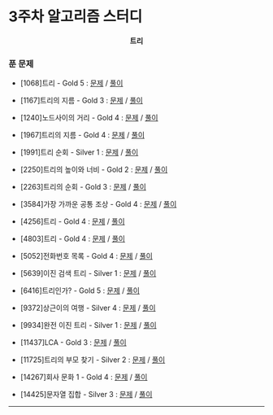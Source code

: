 # 3주차 알고리즘 스터디

<div align = center>
  <b>트리</b>
</div>

### 푼 문제

  - [1068]트리 - Gold 5 : [문제](https://www.acmicpc.net/problem/1068) / [풀이](https://github.com/firemancha/Algorithm/tree/main/Baekjoon/Tree/%5B1068%5D%ED%8A%B8%EB%A6%AC)

  - [1167]트리의 지름 - Gold 3 : [문제](https://www.acmicpc.net/problem/1167) / [풀이](https://github.com/firemancha/Algorithm/tree/main/Baekjoon/Tree/%5B1167%5D%ED%8A%B8%EB%A6%AC%EC%9D%98%20%EC%A7%80%EB%A6%84)
  
  - [1240]노드사이의 거리 - Gold 4 : [문제](https://www.acmcicpc.net/problem/1240) / [풀이](https://github.com/firemancha/Algorithm/tree/main/Baekjoon/Tree/%5B1240%5D%EB%85%B8%EB%93%9C%EC%82%AC%EC%9D%B4%EC%9D%98%20%EA%B1%B0%EB%A6%AC)

  - [1967]트리의 지름 - Gold 4 : [문제](https://www.acmicpc.net/problem/1967) / [풀이](https://github.com/firemancha/Algorithm/tree/main/Baekjoon/Tree/%5B1967%5D%ED%8A%B8%EB%A6%AC%EC%9D%98%20%EC%A7%80%EB%A6%84)

  - [1991]트리 순회 - Silver 1 : [문제](https://www.acmicpc.net/problem/1991) / [풀이](https://github.com/firemancha/Algorithm/tree/main/Baekjoon/Tree/%5B1991%5D%ED%8A%B8%EB%A6%AC%20%EC%88%9C%ED%9A%8C)

  - [2250]트리의 높이와 너비 - Gold 2 : [문제](https://www.acmicpc.net/problem/2250) / [풀이](https://github.com/firemancha/Algorithm/tree/main/Baekjoon/Tree/%5B2250%5D%ED%8A%B8%EB%A6%AC%EC%9D%98%20%EB%86%92%EC%9D%B4%EC%99%80%20%EB%84%88%EB%B9%84)

  - [2263]트리의 순회 - Gold 3 : [문제](https://www.acmicpc.net/problem/2263) / [풀이](https://github.com/firemancha/Algorithm/tree/main/Baekjoon/Tree/%5B2263%5D%ED%8A%B8%EB%A6%AC%EC%9D%98%20%EC%88%9C%ED%9A%8C)

  - [3584]가장 가까운 공통 조상 - Gold 4 : [문제](https://www.acmicpc.net/problem/3584) / [풀이](https://github.com/firemancha/Algorithm/tree/main/Baekjoon/Tree/%5B3584%5D%EA%B0%80%EC%9E%A5%20%EA%B0%80%EA%B9%8C%EC%9A%B4%20%EA%B3%B5%ED%86%B5%20%EC%A1%B0%EC%83%81)

  - [4256]트리 - Gold 4 : [문제](https://www.acmicpc.net/problem/4256) / [풀이](https://github.com/firemancha/Algorithm/tree/main/Baekjoon/Tree/%5B4256%5D%ED%8A%B8%EB%A6%AC)

  - [4803]트리 - Gold 4 : [문제](https://www.acmicpc.net/problem/4803) / [풀이](https://github.com/firemancha/Algorithm/tree/main/Baekjoon/Tree/%5B4803%5D%ED%8A%B8%EB%A6%AC)

  - [5052]전화번호 목록 - Gold 4 : [문제](https://www.acmicpc.net/problem/5052) / [풀이](https://github.com/firemancha/Algorithm/tree/main/Baekjoon/Tree/%5B5052%5D%EC%A0%84%ED%99%94%EB%B2%88%ED%98%B8%20%EB%AA%A9%EB%A1%9D)

  - [5639]이진 검색 트리 - Silver 1 : [문제](https://www.acmicpc.net/problem/5639) / [풀이](https://github.com/firemancha/Algorithm/tree/main/Baekjoon/Tree/%5B5639%5D%EC%9D%B4%EC%A7%84%20%EA%B2%80%EC%83%89%20%ED%8A%B8%EB%A6%AC)

  - [6416]트리인가? - Gold 5 : [문제](https://www.acmicpc.net/problem/6416) / [풀이](https://github.com/firemancha/Algorithm/tree/main/Baekjoon/Tree/%5B6416%5D%ED%8A%B8%EB%A6%AC%EC%9D%B8%EA%B0%80%EF%BC%9F)

  - [9372]상근이의 여행 - Silver 4 : [문제](https://www.acmicpc.net/problem/9372) / [풀이](https://github.com/firemancha/Algorithm/tree/main/Baekjoon/Tree/%5B9372%5D%EC%83%81%EA%B7%BC%EC%9D%B4%EC%9D%98%20%EC%97%AC%ED%96%89)

  - [9934]완전 이진 트리 - Silver 1 : [문제](https://www.acmicpc.net/problem/9934) / [풀이](https://github.com/firemancha/Algorithm/tree/main/Baekjoon/Tree/%5B9934%5D%EC%99%84%EC%A0%84%20%EC%9D%B4%EC%A7%84%20%ED%8A%B8%EB%A6%AC)

  - [11437]LCA - Gold 3 : [문제](https://www.acmicpc.net/problem/11437) / [풀이](https://github.com/firemancha/Algorithm/tree/main/Baekjoon/Tree/%5B11437%5DLCA)

  - [11725]트리의 부모 찾기 - Silver 2 : [문제](https://github.com/firemancha/Algorithm/tree/main/Baekjoon/Tree/%5B11725%5D%ED%8A%B8%EB%A6%AC%EC%9D%98%20%EB%B6%80%EB%AA%A8%20%EC%B0%BE%EA%B8%B0) / [풀이](https://github.com/firemancha/Algorithm/tree/main/Baekjoon/Tree/%5B11725%5D%ED%8A%B8%EB%A6%AC%EC%9D%98%20%EB%B6%80%EB%AA%A8%20%EC%B0%BE%EA%B8%B0)

  - [14267]회사 문화 1 - Gold 4 : [문제](https://www.acmicpc.net/problem/14267) / [풀이](https://github.com/firemancha/Algorithm/tree/main/Baekjoon/Tree/%5B14267%5D%ED%9A%8C%EC%82%AC%20%EB%AC%B8%ED%99%94%201)

  - [14425]문자열 집합 - Silver 3 : [문제](https://www.acmicpc.net/problem/14425) / [풀이](https://github.com/firemancha/Algorithm/tree/main/Baekjoon/Tree/%5B14425%5D%EB%AC%B8%EC%9E%90%EC%97%B4%20%EC%A7%91%ED%95%A9)

---
